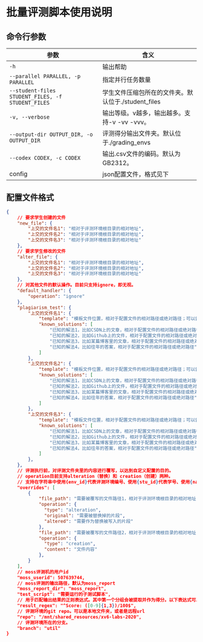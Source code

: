 # 批量评测脚本使用说明

## 命令行参数

参数                                              | 含义
--------------------------------------------------|------------------------------------------------------
`-h`                                              | 输出帮助   
`--parallel PARALLEL, -p PARALLEL`                | 指定并行任务数量
`--student-files STUDENT_FILES, -f STUDENT_FILES` | 学生文件压缩包所在的文件夹。默认位于./student_files
`-v, --verbose`                                   | 输出等级。v越多，输出越多。支持-v -vv -vvv。
`--output-dir OUTPUT_DIR, -o OUTPUT_DIR`          | 评测得分输出文件夹。默认位于./grading_envs
`--codex CODEX, -c CODEX`                         | 输出.csv文件的编码。默认为GB2312。
config                                            | json配置文件，格式见下

## 配置文件格式

```json
{
    // 要求学生创建的文件
    "new_file": {
        "上交的文件名1": "相对于评测环境根目录的相对地址",
        "上交的文件名2": "相对于评测环境根目录的相对地址",
        "上交的文件名3": "相对于评测环境根目录的相对地址"
    },
    // 要求学生修改的文件
    "alter_file": { 
        "上交的文件名1": "相对于评测环境根目录的相对地址",
        "上交的文件名2": "相对于评测环境根目录的相对地址",
        "上交的文件名3": "相对于评测环境根目录的相对地址"
    },
    // 对其他文件的默认操作。目前只支持ignore，即无视。
    "default_handler": {
        "operation": "ignore"
    },
    "plagiarism_test": {
        "上交的文件名1": {
            "template": "模板文件位置，相对于配置文件的相对路径或绝对路径；可以留空，代表没有模板。",
            "known_solutions": [
                "已知的解法1，比如CSDN上的文章，相对于配置文件的相对路径或绝对路径",
                "已知的解法2，比如Github上的文件，相对于配置文件的相对路径或绝对路径",
                "已知的解法3，比如某篇博客里的文章，相对于配置文件的相对路径或绝对路径",
                "已知的解法4，比如往年的答案，相对于配置文件的相对路径或绝对路径",
            ]
        },
        "上交的文件名2": {
            "template": "模板文件位置，相对于配置文件的相对路径或绝对路径；可以留空，代表没有模板。",
            "known_solutions": [
                "已知的解法1，比如CSDN上的文章，相对于配置文件的相对路径或绝对路径",
                "已知的解法2，比如Github上的文件，相对于配置文件的相对路径或绝对路径",
                "已知的解法3，比如某篇博客里的文章，相对于配置文件的相对路径或绝对路径",
                "已知的解法4，比如往年的答案，相对于配置文件的相对路径或绝对路径",
            ]
        },
        "上交的文件名3": {
            "template": "模板文件位置，相对于配置文件的相对路径或绝对路径；可以留空，代表没有模板。",
            "known_solutions": [
                "已知的解法1，比如CSDN上的文章，相对于配置文件的相对路径或绝对路径",
                "已知的解法2，比如Github上的文件，相对于配置文件的相对路径或绝对路径",
                "已知的解法3，比如某篇博客里的文章，相对于配置文件的相对路径或绝对路径",
                "已知的解法4，比如往年的答案，相对于配置文件的相对路径或绝对路径",
            ]
        },
    },
    // 评测执行前，对评测文件夹里的内容进行覆写，以达到自定义配置的目的。
    // operation目前支持alteration（替换）和 creation（创建）两种。
    // 支持在字符串中使用{env_id}代表评测环境编号、使用{stu_id}代表学号、使用{name}代表姓名
    "overrides": [
        {
            "file_path": "需要被覆写的文件路径1，相对于评测环境根目录的相对地址",
            "operation": {
              "type": "alteration",
              "original": "需要被替换掉的片段",
              "altered": "需要作为替换被写入的片段"
            },
            "file_path": "需要被覆写的文件路径2，相对于评测环境根目录的相对地址",
            "operation": {
              "type": "creation",
              "content": "文件内容"
            },
        }
    ],
    // moss评测机的用户id
    "moss_userid": 507639744,
    // moss评测的输出路径，默认为moss_report
    "moss_report_dir": "moss_report",
    "test_script": "需要运行的子测试脚本",
    // 用于匹配输出结果的正则表达式。其中第一个分组会被提取并作为得分。以下表达式可以匹配形如"Score: 分数/100"的输出。
    "result_regex": "^Score: ([0-9]{1,3})/100$",
    // 评测环境的git repo。可以是本地文件夹，或者是远程url
    "repo": "/mnt/shared_resources/xv6-labs-2020",
    // 评测环境所在的分支。
    "branch": "util"
}
```
